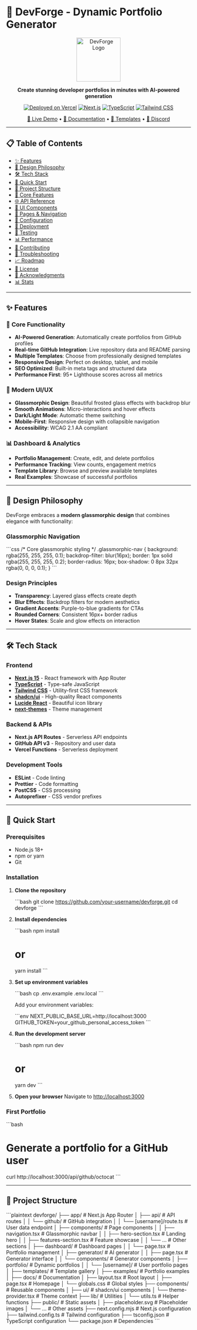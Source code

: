 # 🚀 DevForge - Dynamic Portfolio Generator


<div align="center">

<img src="/placeholder-logo.svg" alt="DevForge Logo" width="120" />

**Create stunning developer portfolios in minutes with AI-powered generation**

[![Deployed on Vercel](https://img.shields.io/badge/Deployed%20on-Vercel-black?style=for-the-badge\&logo=vercel)](https://vercel.com/tharun-ramans-projects/v0-dynamic-portfolio-generator)
[![Next.js](https://img.shields.io/badge/Next.js-15-black?style=for-the-badge\&logo=next.js)](https://nextjs.org/)
[![TypeScript](https://img.shields.io/badge/TypeScript-5-blue?style=for-the-badge\&logo=typescript)](https://www.typescriptlang.org/)
[![Tailwind CSS](https://img.shields.io/badge/Tailwind-CSS-38B2AC?style=for-the-badge\&logo=tailwind-css)](https://tailwindcss.com/)

[🌟 Live Demo](https://devforgesite.vercel.app) • [📖 Documentation](https://devforgesite.vercel.app/docs) • [🎨 Templates](https://devforgesite.vercel.app/templates) • [💬 Discord](https://discord.gg/devforge)

</div>

---

## 📋 Table of Contents

* [✨ Features](#-features)
* [🎨 Design Philosophy](#-design-philosophy)
* [🛠️ Tech Stack](#️-tech-stack)
* [🚀 Quick Start](#-quick-start)
* [📁 Project Structure](#-project-structure)
* [🎯 Core Features](#-core-features)
* [🌐 API Reference](#-api-reference)
* [🎨 UI Components](#-ui-components)
* [📱 Pages & Navigation](#-pages--navigation)
* [🔧 Configuration](#-configuration)
* [🚀 Deployment](#-deployment)
* [🧪 Testing](#-testing)
* [📊 Performance](#-performance)
* [🤝 Contributing](#-contributing)
* [🐛 Troubleshooting](#-troubleshooting)
* [📈 Roadmap](#-roadmap)
* [📄 License](#-license)
* [🙏 Acknowledgments](#-acknowledgments)
* [📊 Stats](#-stats)

---

## ✨ Features

### 🎯 **Core Functionality**

* **AI-Powered Generation**: Automatically create portfolios from GitHub profiles
* **Real-time GitHub Integration**: Live repository data and README parsing
* **Multiple Templates**: Choose from professionally designed templates
* **Responsive Design**: Perfect on desktop, tablet, and mobile
* **SEO Optimized**: Built-in meta tags and structured data
* **Performance First**: 95+ Lighthouse scores across all metrics

### 🎨 **Modern UI/UX**

* **Glassmorphic Design**: Beautiful frosted glass effects with backdrop blur
* **Smooth Animations**: Micro-interactions and hover effects
* **Dark/Light Mode**: Automatic theme switching
* **Mobile-First**: Responsive design with collapsible navigation
* **Accessibility**: WCAG 2.1 AA compliant

### 📊 **Dashboard & Analytics**

* **Portfolio Management**: Create, edit, and delete portfolios
* **Performance Tracking**: View counts, engagement metrics
* **Template Library**: Browse and preview available templates
* **Real Examples**: Showcase of successful portfolios

---

## 🎨 Design Philosophy

DevForge embraces a **modern glassmorphic design** that combines elegance with functionality:

### **Glassmorphic Navigation**

\`\`\`css
/* Core glassmorphic styling */
.glassmorphic-nav {
  background: rgba(255, 255, 255, 0.1);
  backdrop-filter: blur(16px);
  border: 1px solid rgba(255, 255, 255, 0.2);
  border-radius: 16px;
  box-shadow: 0 8px 32px rgba(0, 0, 0, 0.1);
}
\`\`\`

### **Design Principles**

* **Transparency**: Layered glass effects create depth
* **Blur Effects**: Backdrop filters for modern aesthetics
* **Gradient Accents**: Purple-to-blue gradients for CTAs
* **Rounded Corners**: Consistent 16px+ border radius
* **Hover States**: Scale and glow effects on interaction

---

## 🛠️ Tech Stack

### **Frontend**

* **[Next.js 15](https://nextjs.org/)** - React framework with App Router
* **[TypeScript](https://www.typescriptlang.org/)** - Type-safe JavaScript
* **[Tailwind CSS](https://tailwindcss.com/)** - Utility-first CSS framework
* **[shadcn/ui](https://ui.shadcn.com/)** - High-quality React components
* **[Lucide React](https://lucide.dev/)** - Beautiful icon library
* **[next-themes](https://github.com/pacocoursey/next-themes)** - Theme management

### **Backend & APIs**

* **Next.js API Routes** - Serverless API endpoints
* **GitHub API v3** - Repository and user data
* **Vercel Functions** - Serverless deployment

### **Development Tools**

* **ESLint** - Code linting
* **Prettier** - Code formatting
* **PostCSS** - CSS processing
* **Autoprefixer** - CSS vendor prefixes

---

## 🚀 Quick Start

### **Prerequisites**

* Node.js 18+
* npm or yarn
* Git

### **Installation**

1. **Clone the repository**

   \`\`\`bash
   git clone https://github.com/your-username/devforge.git
   cd devforge
   \`\`\`

2. **Install dependencies**

   \`\`\`bash
   npm install
   # or
   yarn install
   \`\`\`

3. **Set up environment variables**

   \`\`\`bash
   cp .env.example .env.local
   \`\`\`

   Add your environment variables:

   \`\`\`env
   NEXT_PUBLIC_BASE_URL=http://localhost:3000
   GITHUB_TOKEN=your_github_personal_access_token
   \`\`\`

4. **Run the development server**

   \`\`\`bash
   npm run dev
   # or
   yarn dev
   \`\`\`

5. **Open your browser**
   Navigate to [http://localhost:3000](http://localhost:3000)

### **First Portfolio**

\`\`\`bash
# Generate a portfolio for a GitHub user
curl http://localhost:3000/api/github/octocat
\`\`\`

---

## 📁 Project Structure

\`\`\`plaintext
devforge/
├── app/                          # Next.js App Router
│   ├── api/                      # API routes
│   │   └── github/               # GitHub integration
│   │       └── [username]/route.ts  # User data endpoint
│   ├── components/               # Page components
│   │   ├── navigation.tsx           # Glassmorphic navbar
│   │   ├── hero-section.tsx         # Landing hero
│   │   ├── features-section.tsx     # Feature showcase
│   │   └── ...                      # Other sections
│   ├── dashboard/                # Dashboard pages
│   │   └── page.tsx                 # Portfolio management
│   ├── generator/                # AI generator
│   │   ├── page.tsx                 # Generator interface
│   │   └── components/              # Generator components
│   ├── portfolio/                # Dynamic portfolios
│   │   └── [username]/              # User portfolio pages
│   ├── templates/                # Template gallery
│   ├── examples/                 # Portfolio examples
│   ├── docs/                     # Documentation
│   ├── layout.tsx                # Root layout
│   ├── page.tsx                  # Homepage
│   └── globals.css               # Global styles
├── components/                   # Reusable components
│   ├── ui/                       # shadcn/ui components
│   └── theme-provider.tsx        # Theme context
├── lib/                          # Utilities
│   └── utils.ts                  # Helper functions
├── public/                       # Static assets
│   ├── placeholder.svg           # Placeholder images
│   └── ...                       # Other assets
├── next.config.mjs               # Next.js configuration
├── tailwind.config.ts            # Tailwind configuration
├── tsconfig.json                 # TypeScript configuration
└── package.json                  # Dependencies
\`\`\`

